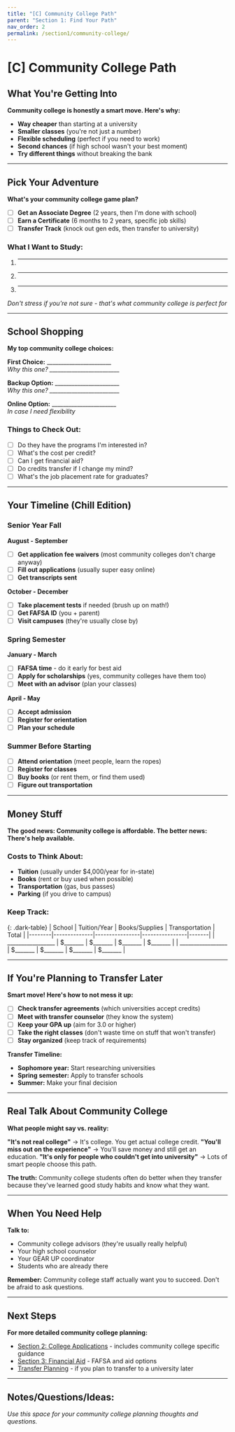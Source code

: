 ```yaml
---
title: "[C] Community College Path"
parent: "Section 1: Find Your Path"
nav_order: 2
permalink: /section1/community-college/
---
```


# [C] Community College Path

## What You're Getting Into

**Community college is honestly a smart move. Here's why:**

- **Way cheaper** than starting at a university
- **Smaller classes** (you're not just a number)
- **Flexible scheduling** (perfect if you need to work)
- **Second chances** (if high school wasn't your best moment)
- **Try different things** without breaking the bank

---

## Pick Your Adventure

**What's your community college game plan?**

- [ ] **Get an Associate Degree** (2 years, then I'm done with school)
- [ ] **Earn a Certificate** (6 months to 2 years, specific job skills)
- [ ] **Transfer Track** (knock out gen eds, then transfer to university)

### What I Want to Study:
1. ___________________________
2. ___________________________
3. ___________________________

*Don't stress if you're not sure - that's what community college is perfect for*

---

## School Shopping

**My top community college choices:**

**First Choice:** _______________________  
*Why this one? _________________________*

**Backup Option:** _______________________  
*Why this one? _________________________*

**Online Option:** _______________________  
*In case I need flexibility*

### Things to Check Out:
- [ ] Do they have the programs I'm interested in?
- [ ] What's the cost per credit?
- [ ] Can I get financial aid?
- [ ] Do credits transfer if I change my mind?
- [ ] What's the job placement rate for graduates?

---

## Your Timeline (Chill Edition)

### **Senior Year Fall**
**August - September**
- [ ] **Get application fee waivers** (most community colleges don't charge anyway)
- [ ] **Fill out applications** (usually super easy online)
- [ ] **Get transcripts sent**

**October - December**
- [ ] **Take placement tests** if needed (brush up on math!)
- [ ] **Get FAFSA ID** (you + parent)
- [ ] **Visit campuses** (they're usually close by)

### **Spring Semester**
**January - March**
- [ ] **FAFSA time** - do it early for best aid
- [ ] **Apply for scholarships** (yes, community colleges have them too)
- [ ] **Meet with an advisor** (plan your classes)

**April - May**
- [ ] **Accept admission** 
- [ ] **Register for orientation**
- [ ] **Plan your schedule**

### **Summer Before Starting**
- [ ] **Attend orientation** (meet people, learn the ropes)
- [ ] **Register for classes**
- [ ] **Buy books** (or rent them, or find them used)
- [ ] **Figure out transportation**

---

## Money Stuff

**The good news: Community college is affordable. The better news: There's help available.**

### Costs to Think About:
- **Tuition** (usually under $4,000/year for in-state)
- **Books** (rent or buy used when possible)
- **Transportation** (gas, bus passes)
- **Parking** (if you drive to campus)

### Keep Track:

{: .dark-table}
| School | Tuition/Year | Books/Supplies | Transportation | Total |
|--------|--------------|----------------|----------------|-------|
| _________________ | $_______ | $_______ | $_______ | $_______ |
| _________________ | $_______ | $_______ | $_______ | $_______ |

---

## If You're Planning to Transfer Later

**Smart move! Here's how to not mess it up:**

- [ ] **Check transfer agreements** (which universities accept credits)
- [ ] **Meet with transfer counselor** (they know the system)
- [ ] **Keep your GPA up** (aim for 3.0 or higher)
- [ ] **Take the right classes** (don't waste time on stuff that won't transfer)
- [ ] **Stay organized** (keep track of requirements)

**Transfer Timeline:**
- **Sophomore year:** Start researching universities
- **Spring semester:** Apply to transfer schools
- **Summer:** Make your final decision

---

## Real Talk About Community College

**What people might say vs. reality:**

**"It's not real college"** → It's college. You get actual college credit.
**"You'll miss out on the experience"** → You'll save money and still get an education.
**"It's only for people who couldn't get into university"** → Lots of smart people choose this path.

**The truth:** Community college students often do better when they transfer because they've learned good study habits and know what they want.

---

## When You Need Help

**Talk to:**
- Community college advisors (they're usually really helpful)
- Your high school counselor
- Your GEAR UP coordinator
- Students who are already there

**Remember:** Community college staff actually want you to succeed. Don't be afraid to ask questions.

---

## Next Steps

**For more detailed community college planning:**
- [Section 2: College Applications](../../section2/) - includes community college specific guidance
- [Section 3: Financial Aid](../../section3/) - FAFSA and aid options
- [Transfer Planning](../../section2/transfer/) - if you plan to transfer to a university later

---

## Notes/Questions/Ideas:

*Use this space for your community college planning thoughts and questions.*
